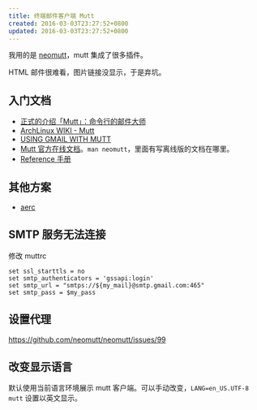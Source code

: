 ```yaml
---
title: 终端邮件客户端 Mutt
created: 2016-03-03T23:27:52+0800
updated: 2016-03-03T23:27:52+0800
---
```



我用的是 [neomutt](https://github.com/neomutt/neomutt)，mutt 集成了很多插件。

HTML 邮件很难看，图片链接没显示，于是弃坑。

## 入门文档

- [正式的介绍「Mutt」：命令行的邮件大师](https://segmentfault.com/a/1190000018131615)
- [ArchLinux WIKI - Mutt](https://wiki.archlinux.org/index.php/Mutt_(简体中文))
- [USING GMAIL WITH MUTT](https://smalldata.tech/blog/2016/09/10/gmail-with-mutt)
- [Mutt 官方在线文档](https://neomutt.org/guide/index.html)。`man neomutt`，里面有写离线版的文档在哪里。
- [Reference 手册](https://neomutt.org/guide/reference)

## 其他方案

- [aerc](https://aerc-mail.org)

## SMTP 服务无法连接

修改 muttrc

```
set ssl_starttls = no
set smtp_authenticators = 'gssapi:login'
set smtp_url = "smtps://${my_mail}@smtp.gmail.com:465"
set smtp_pass = $my_pass
```

## 设置代理

https://github.com/neomutt/neomutt/issues/99

## 改变显示语言

默认使用当前语言环境展示 mutt 客户端。可以手动改变，`LANG=en_US.UTF-8 mutt` 设置以英文显示。

